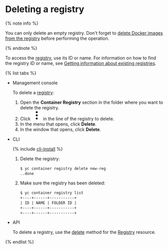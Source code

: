 # Deleting a registry

{% note info %}

You can only delete an empty registry. Don't forget to [delete Docker images from the registry](../docker-image/docker-image-delete.md) before performing the operation.

{% endnote %}

To access the [registry](../../concepts/registry.md), use its ID or name. For information on how to find the registry ID or name, see [Getting information about existing registries](registry-list.md).

{% list tabs %}

- Management console
  
  To delete a [registry](../../concepts/registry.md):
  
  1. Open the **Container Registry** section in the folder where you want to delete the registry.
  1. Click ![image](../../../_assets/vertical-ellipsis.svg) in the line of the registry to delete.
  1. In the menu that opens, click **Delete**.
  1. In the window that opens, click **Delete**.
  
- CLI
  
  {% include [cli-install](../../../_includes/cli-install.md) %}
  
  1. Delete the registry:
  
      ```
      $ yc container registry delete new-reg
      ..done
      ```
  
  1. Make sure the registry has been deleted:
  
      ```
      $ yc container registry list
      +----+------+-----------+
      | ID | NAME | FOLDER ID |
      +----+------+-----------+
      +----+------+-----------+
      ```
  
- API
  
  To delete a registry, use the [delete](../../api-ref/Registry/delete.md) method for the [Registry](../../api-ref/Registry/) resource.
  
{% endlist %}

